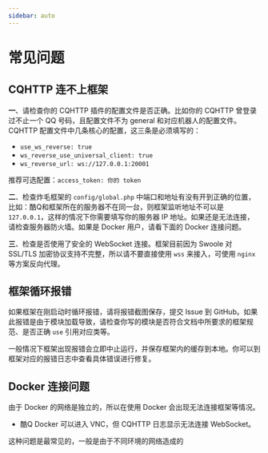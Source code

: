 ```yaml
---
sidebar: auto
---
```

# 常见问题

## CQHTTP 连不上框架

**一**、请检查你的 CQHTTP 插件的配置文件是否正确。比如你的 CQHTTP 曾登录过不止一个 QQ 号码，且配置文件不为 general 和对应机器人的配置文件。CQHTTP 配置文件中几条核心的配置，这三条是必须填写的：

- `use_ws_reverse: true`
- `ws_reverse_use_universal_client: true`
- `ws_reverse_url: ws://127.0.0.1:20001`

推荐可选配置：`access_token: 你的 token`

**二**、检查炸毛框架的 `config/global.php` 中端口和地址有没有开到正确的位置，比如：酷Q和框架所在的服务器不在同一台，则框架监听地址不可以是 `127.0.0.1`，这样的情况下你需要填写你的服务器 IP 地址。如果还是无法连接，请检查服务器防火墙。如果是 Docker 用户，请看下面的 Docker 连接问题。

**三**、检查是否使用了安全的 WebSocket 连接。框架目前因为 Swoole 对 SSL/TLS 加密协议支持不完整，所以请不要直接使用 `wss` 来接入，可使用 `nginx` 等方案反向代理。

## 框架循环报错

如果框架在刚启动时循环报错，请将报错截图保存，提交 Issue 到 GitHub。如果此报错是由于模块加载导致，请检查你写的模块是否符合文档中所要求的框架规范、是否正确 `use` 引用对应类等。

一般情况下框架出现报错会立即中止运行，并保存框架内的缓存到本地。你可以到框架对应的报错日志中查看具体错误进行修复。

## Docker 连接问题

由于 Docker 的网络是独立的，所以在使用 Docker 会出现无法连接框架等情况。

- 酷Q Docker 可以进入 VNC，但 CQHTTP 日志显示无法连接 WebSocket。

这种问题是最常见的，一般是由于不同环境的网络造成的

